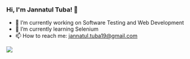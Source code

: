 ### Hi, I'm Jannatul Tuba! 👋

<!--
**JannatulTuba/JannatulTuba** is a ✨ _special_ ✨ repository because its `README.md` (this file) appears on your GitHub profile. 

Here are some ideas to get you started:--> 
- 🔭 I’m currently working on Software Testing and Web Development
- 🌱 I’m currently learning Selenium
- 📫 How to reach me: jannatul.tuba19@gmail.com

<img src = "https://github-readme-stats.vercel.app/api?username=JannatulTuba&&show_icons=true&title_color=ffffff&icon_color=bb2acf&text_color=daf7dc&bg_color=151515">
